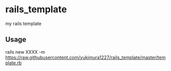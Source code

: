 # rails_template
my rails template

## Usage
rails new XXXX -m https://raw.githubusercontent.com/yukimura1227/rails_template/master/template.rb
